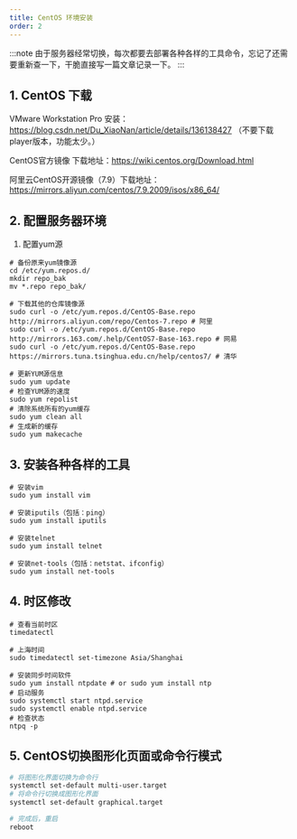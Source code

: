```yaml
---
title: CentOS 环境安装
order: 2
---
```


:::note
由于服务器经常切换，每次都要去部署各种各样的工具命令，忘记了还需要重新查一下，干脆直接写一篇文章记录一下。
:::

## 1. CentOS 下载

VMware Workstation Pro 安装：https://blog.csdn.net/Du_XiaoNan/article/details/136138427 （不要下载player版本，功能太少。）

CentOS官方镜像 下载地址：https://wiki.centos.org/Download.html

阿里云CentOS开源镜像（7.9）下载地址：https://mirrors.aliyun.com/centos/7.9.2009/isos/x86_64/



## 2. 配置服务器环境

1. 配置yum源

```shell
# 备份原来yum镜像源
cd /etc/yum.repos.d/
mkdir repo_bak
mv *.repo repo_bak/

# 下载其他的仓库镜像源
sudo curl -o /etc/yum.repos.d/CentOS-Base.repo http://mirrors.aliyun.com/repo/Centos-7.repo # 阿里
sudo curl -o /etc/yum.repos.d/CentOS-Base.repo http://mirrors.163.com/.help/CentOS7-Base-163.repo # 网易
sudo curl -o /etc/yum.repos.d/CentOS-Base.repo https://mirrors.tuna.tsinghua.edu.cn/help/centos7/ # 清华

# 更新YUM源信息
sudo yum update
# 检查YUM源的速度
sudo yum repolist
# 清除系统所有的yum缓存
sudo yum clean all   
# 生成新的缓存
sudo yum makecache
```



## 3. 安装各种各样的工具

```shell
# 安装vim
sudo yum install vim 

# 安装iputils（包括：ping）
sudo yum install iputils

# 安装telnet
sudo yum install telnet

# 安装net-tools（包括：netstat、ifconfig）
sudo yum install net-tools
```



## 4. 时区修改

```shell
# 查看当前时区
timedatectl

# 上海时间
sudo timedatectl set-timezone Asia/Shanghai

# 安装同步时间软件
sudo yum install ntpdate # or sudo yum install ntp 
# 启动服务
sudo systemctl start ntpd.service
sudo systemctl enable ntpd.service
# 检查状态
ntpq -p
```



## 5. CentOS切换图形化页面或命令行模式

```bash
# 将图形化界面切换为命令行
systemctl set-default multi-user.target
# 将命令行切换成图形化界面
systemctl set-default graphical.target

# 完成后，重启
reboot
```

